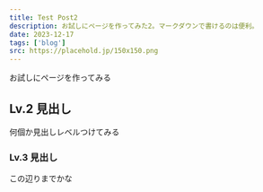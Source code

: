 ```yaml
---
title: Test Post2
description: お試しにページを作ってみた2。マークダウンで書けるのは便利。
date: 2023-12-17
tags: ['blog']
src: https://placehold.jp/150x150.png
---
```


お試しにページを作ってみる

## Lv.2 見出し

何個か見出しレベルつけてみる

### Lv.3 見出し

この辺りまでかな
